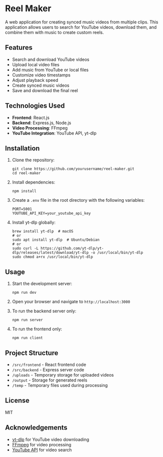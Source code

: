 # Reel Maker

A web application for creating synced music videos from multiple clips. This application allows users to search for YouTube videos, download them, and combine them with music to create custom reels.

## Features

- Search and download YouTube videos
- Upload local video files
- Add music from YouTube or local files
- Customize video timestamps
- Adjust playback speed
- Create synced music videos
- Save and download the final reel

## Technologies Used

- **Frontend**: React.js
- **Backend**: Express.js, Node.js
- **Video Processing**: FFmpeg
- **YouTube Integration**: YouTube API, yt-dlp

## Installation

1. Clone the repository:
   ```
   git clone https://github.com/yourusername/reel-maker.git
   cd reel-maker
   ```

2. Install dependencies:
   ```
   npm install
   ```

3. Create a `.env` file in the root directory with the following variables:
   ```
   PORT=5001
   YOUTUBE_API_KEY=your_youtube_api_key
   ```

4. Install yt-dlp globally:
   ```
   brew install yt-dlp  # macOS
   # or
   sudo apt install yt-dlp  # Ubuntu/Debian
   # or
   sudo curl -L https://github.com/yt-dlp/yt-dlp/releases/latest/download/yt-dlp -o /usr/local/bin/yt-dlp
   sudo chmod a+rx /usr/local/bin/yt-dlp
   ```

## Usage

1. Start the development server:
   ```
   npm run dev
   ```

2. Open your browser and navigate to `http://localhost:3000`

3. To run the backend server only:
   ```
   npm run server
   ```

4. To run the frontend only:
   ```
   npm run client
   ```

## Project Structure

- `/src/frontend` - React frontend code
- `/src/backend` - Express server code
- `/uploads` - Temporary storage for uploaded videos
- `/output` - Storage for generated reels
- `/temp` - Temporary files used during processing

## License

MIT

## Acknowledgements

- [yt-dlp](https://github.com/yt-dlp/yt-dlp) for YouTube video downloading
- [FFmpeg](https://ffmpeg.org/) for video processing
- [YouTube API](https://developers.google.com/youtube/v3) for video search 